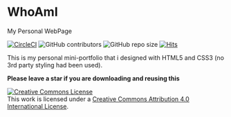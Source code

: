 # WhoAmI

My Personal WebPage

[![CircleCI](https://circleci.com/gh/ViperTechnologies-RnD/WhoAmI.svg?style=svg)](https://circleci.com/gh/ViperTechnologies-RnD/WhoAmI)
![GitHub contributors](https://img.shields.io/github/contributors/ViperTechnologies-RnD/WhoAmI)
![GitHub repo size](https://img.shields.io/github/repo-size/ViperTechnologies-RnD/WhoAmI)
[![Hits](https://hits.seeyoufarm.com/api/count/incr/badge.svg?url=https%3A%2F%2Fgithub.com%2FViperTechnologies-RnD%2FWhoAmI)](https://hits.seeyoufarm.com)


This is my personal mini-portfolio that i designed with HTML5 and CSS3 (no 3rd party styling had been used).

**Please leave a star if you are downloading and reusing this**


<a rel="license" href="http://creativecommons.org/licenses/by/4.0/"><img alt="Creative Commons License" style="border-width:0" src="https://i.creativecommons.org/l/by/4.0/88x31.png" /></a><br />This work is licensed under a <a rel="license" href="http://creativecommons.org/licenses/by/4.0/">Creative Commons Attribution 4.0 International License</a>.
